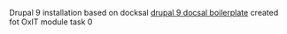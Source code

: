 Drupal 9 installation based on docksal [drupal 9 docsal boilerplate](https://github.com/docksal/boilerplate-drupal9-composer) created fot OxIT module task 0
